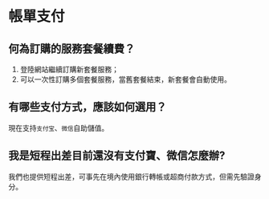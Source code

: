 # 帳單支付

## 何為訂購的服務套餐續費？

1. 登陸網站繼續訂購新套餐服務；
2. 可以一次性訂購多個套餐服務，當舊套餐結束，新套餐會自動使用。

## 有哪些支付方式，應該如何選用？

現在支持`支付宝`、`微信`自助儲值。

## 我是短程出差目前還沒有支付寶、微信怎麼辦?

我們也提供短程出差，可事先在境內使用銀行轉帳或超商付款方式，但需先驗證身分。

